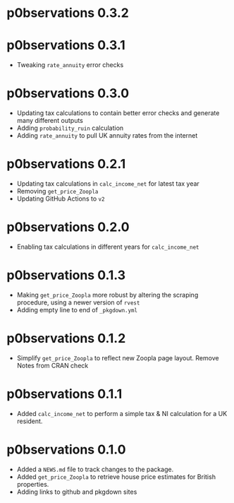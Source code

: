 # p0bservations 0.3.2

# p0bservations 0.3.1

-   Tweaking `rate_annuity` error checks

# p0bservations 0.3.0

-   Updating tax calculations to contain better error checks and generate many different outputs
-   Adding `probability_ruin` calculation
-   Adding `rate_annuity` to pull UK annuity rates from the internet

# p0bservations 0.2.1

-   Updating tax calculations in `calc_income_net` for latest tax year
-   Removing `get_price_Zoopla`
-   Updating GitHub Actions to `v2`

# p0bservations 0.2.0

-   Enabling tax calculations in different years for `calc_income_net`

# p0bservations 0.1.3

-   Making `get_price_Zoopla` more robust by altering the scraping procedure, using a newer version of `rvest`
-   Adding empty line to end of `_pkgdown.yml`

# p0bservations 0.1.2

-   Simplify `get_price_Zoopla` to reflect new Zoopla page layout. Remove Notes from CRAN check

# p0bservations 0.1.1

-   Added `calc_income_net` to perform a simple tax & NI calculation for a UK resident.

# p0bservations 0.1.0

-   Added a `NEWS.md` file to track changes to the package.
-   Added `get_price_Zoopla` to retrieve house price estimates for British properties.
-   Adding links to github and pkgdown sites
